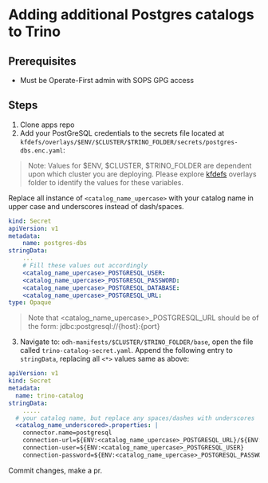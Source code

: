 # Adding additional Postgres catalogs to Trino

## Prerequisites
- Must be Operate-First admin with SOPS GPG access

## Steps

1. Clone apps repo
2. Add your PostGreSQL credentials to the secrets file located at `kfdefs/overlays/$ENV/$CLUSTER/$TRINO_FOLDER/secrets/postgres-dbs.enc.yaml`:

> Note: Values for $ENV, $CLUSTER, $TRINO_FOLDER are dependent upon which cluster you are deploying.
> Please explore [kfdefs][kfdefs] overlays folder to identify the values for these variables.

Replace all instance of `<catalog_name_upercase>` with your catalog name in upper case and underscores instead of dash/spaces.

```yaml
kind: Secret
apiVersion: v1
metadata:
    name: postgres-dbs
stringData:
    ...
    # Fill these values out accordingly
    <catalog_name_upercase>_POSTGRESQL_USER:
    <catalog_name_upercase>_POSTGRESQL_PASSWORD:
    <catalog_name_upercase>_POSTGRESQL_DATABASE:
    <catalog_name_upercase>_POSTGRESQL_URL:
type: Opaque
```

> Note that <catalog_name_upercase>_POSTGRESQL_URL should be of the form: jdbc:postgresql://{host}:{port}


3. Navigate to: `odh-manifests/$CLUSTER/$TRINO_FOLDER/base`, open the file called `trino-catalog-secret.yaml`. Append the following
entry to `stringData`, replacing all `<*>` values same as above:

```yaml
apiVersion: v1
kind: Secret
metadata:
  name: trino-catalog
stringData:
    .....
  # your catalog name, but replace any spaces/dashes with underscores
  <catalog_name_underscored>.properties: |
    connector.name=postgresql
    connection-url=${ENV:<catalog_name_upercase>_POSTGRESQL_URL}/${ENV:<catalog_name_upercase>_POSTGRESQL_DATABASE}
    connection-user=${ENV:<catalog_name_upercase>_POSTGRESQL_USER}
    connection-password=${ENV:<catalog_name_upercase>_POSTGRESQL_PASSWORD}
```

Commit changes, make a pr.

[kfdefs]: https://github.com/operate-first/apps/tree/master/kfdefs/overlays
